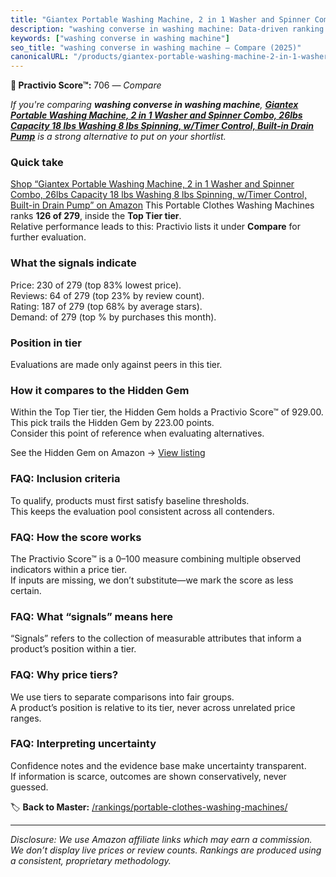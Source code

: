 ```yaml
---
title: "Giantex Portable Washing Machine, 2 in 1 Washer and Spinner Combo, 26lbs Capacity 18 lbs Washing 8 lbs Spinning, w/Timer Control, Built-in Drain Pump"
description: "washing converse in washing machine: Data-driven ranking using the Practivio Score™. Positioned by quality, value, demand, findability, momentum."
keywords: ["washing converse in washing machine"]
seo_title: "washing converse in washing machine — Compare (2025)"
canonicalURL: "/products/giantex-portable-washing-machine-2-in-1-washer-and-spinner-combo-26lbs-capacity-18-lbs-washing-8-lbs-spinning-wtimer-control-built-in-drain-pump-B09S3TZ67Y/"
---
```


**🛒 Practivio Score™:** 706 — _Compare_


*If you're comparing **washing converse in washing machine**, **[Giantex Portable Washing Machine, 2 in 1 Washer and Spinner Combo, 26lbs Capacity 18 lbs Washing 8 lbs Spinning, w/Timer Control, Built-in Drain Pump](https://www.amazon.com/dp/B09S3TZ67Y?tag=practivio-20)** is a strong alternative to put on your shortlist.*
### Quick take
[Shop “Giantex Portable Washing Machine, 2 in 1 Washer and Spinner Combo, 26lbs Capacity 18 lbs Washing 8 lbs Spinning, w/Timer Control, Built-in Drain Pump” on Amazon](https://www.amazon.com/dp/B09S3TZ67Y?tag=practivio-20)
This Portable Clothes Washing Machines ranks **126 of 279**, inside the **Top Tier tier**.  
Relative performance leads to this: Practivio lists it under **Compare** for further evaluation.

### What the signals indicate
Price: 230 of 279 (top 83% lowest price).  
Reviews: 64 of 279 (top 23% by review count).  
Rating: 187 of 279 (top 68% by average stars).  
Demand:  of 279 (top % by purchases this month).

### Position in tier
Evaluations are made only against peers in this tier.

### How it compares to the Hidden Gem
Within the Top Tier tier, the Hidden Gem holds a Practivio Score™ of 929.00.  
This pick trails the Hidden Gem by 223.00 points.  
Consider this point of reference when evaluating alternatives.  

See the Hidden Gem on Amazon → [View listing](https://www.amazon.com/dp/B08B4L4CGG?tag=practivio-20)

### FAQ: Inclusion criteria
To qualify, products must first satisfy baseline thresholds.  
This keeps the evaluation pool consistent across all contenders.

### FAQ: How the score works
The Practivio Score™ is a 0–100 measure combining multiple observed indicators within a price tier.  
If inputs are missing, we don’t substitute—we mark the score as less certain.

### FAQ: What “signals” means here
“Signals” refers to the collection of measurable attributes that inform a product’s position within a tier.

### FAQ: Why price tiers?
We use tiers to separate comparisons into fair groups.  
A product’s position is relative to its tier, never across unrelated price ranges.

### FAQ: Interpreting uncertainty
Confidence notes and the evidence base make uncertainty transparent.  
If information is scarce, outcomes are shown conservatively, never guessed.

<!-- Missing template for Compare/CompareWithinPriceClass -->


🏷️ **Back to Master:** [/rankings/portable-clothes-washing-machines/](/rankings/portable-clothes-washing-machines/)

---
_Disclosure: We use Amazon affiliate links which may earn a commission. We don’t display live prices or review counts. Rankings are produced using a consistent, proprietary methodology._

